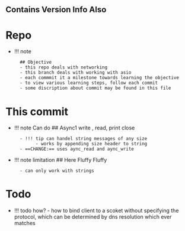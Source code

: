 Contains Version Info Also
-------------------------

# Repo 
- !!! note 

        ## Objective
        - this repo deals with networking
        - this branch deals with working with asio
        - each commmit it a milestone towards learning the objective
        - to view various learning steps, follow each commit
        - some discription about commit may be found in this file



# This commit
- !!! note Can do
        ## Async1 write , read, print close

        - !!! tip can handel string messages of any size
              - works by appending size header to string
        - ==CHANGE:== uses aync_read and aync_write
- !!! note limitation
        ## Here Fluffy Fluffy

        - can only work with strings


# Todo
- !!! todo how?
        - how to bind client to a scoket without specifying the protocol, which can be determined by dns resolution which ever matches